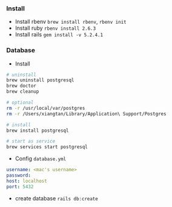 ### Install
- Install rbenv `brew install rbenv`, `rbenv init`
- Install ruby `rbenv install 2.6.3`
- Install rails `gem install -v 5.2.4.1`

### Database
- Install
```sh
# uninstall
brew uninstall postgresql
brew doctor
brew cleanup

# optional
rm -r /usr/local/var/postgres
rm -r /Users/xiangtan/Library/Application\ Support/Postgres

# install
brew install postgresql

# start as service
brew services start postgresql
```
- Config `database.yml`
```yaml
username: <mac's username>
password:
host: localhost
port: 5432
```
- create database `rails db:create`
